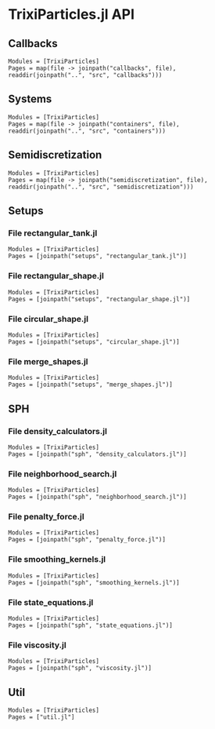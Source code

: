 # TrixiParticles.jl API

## Callbacks

```@autodocs
Modules = [TrixiParticles]
Pages = map(file -> joinpath("callbacks", file), readdir(joinpath("..", "src", "callbacks")))
```

## Systems

```@autodocs
Modules = [TrixiParticles]
Pages = map(file -> joinpath("containers", file), readdir(joinpath("..", "src", "containers")))
```

## Semidiscretization

```@autodocs
Modules = [TrixiParticles]
Pages = map(file -> joinpath("semidiscretization", file), readdir(joinpath("..", "src", "semidiscretization")))
```

## Setups

### File rectangular_tank.jl
```@autodocs
Modules = [TrixiParticles]
Pages = [joinpath("setups", "rectangular_tank.jl")]
```

### File rectangular_shape.jl
```@autodocs
Modules = [TrixiParticles]
Pages = [joinpath("setups", "rectangular_shape.jl")]
```

### File circular_shape.jl
```@autodocs
Modules = [TrixiParticles]
Pages = [joinpath("setups", "circular_shape.jl")]
```

### File merge_shapes.jl
```@autodocs
Modules = [TrixiParticles]
Pages = [joinpath("setups", "merge_shapes.jl")]
```

## SPH

### File density_calculators.jl
```@autodocs
Modules = [TrixiParticles]
Pages = [joinpath("sph", "density_calculators.jl")]
```

### File neighborhood_search.jl
```@autodocs
Modules = [TrixiParticles]
Pages = [joinpath("sph", "neighborhood_search.jl")]
```

### File penalty_force.jl
```@autodocs
Modules = [TrixiParticles]
Pages = [joinpath("sph", "penalty_force.jl")]
```

### File smoothing_kernels.jl
```@autodocs
Modules = [TrixiParticles]
Pages = [joinpath("sph", "smoothing_kernels.jl")]
```

### File state_equations.jl
```@autodocs
Modules = [TrixiParticles]
Pages = [joinpath("sph", "state_equations.jl")]
```

### File viscosity.jl
```@autodocs
Modules = [TrixiParticles]
Pages = [joinpath("sph", "viscosity.jl")]
```

## Util

```@autodocs
Modules = [TrixiParticles]
Pages = ["util.jl"]
```
